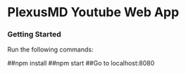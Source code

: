 # PlexusMD Youtube Web App


### Getting Started

Run the following commands:

 ##npm install
 ##npm start
 ##Go to localhost:8080
